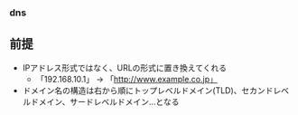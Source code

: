 ### dns

## 前提
* IPアドレス形式ではなく、URLの形式に置き換えてくれる
  * 「192.168.10.1」 → 「http://www.example.co.jp」
* ドメイン名の構造は右から順にトップレベルドメイン(TLD)、セカンドレベルドメイン、サードレベルドメイン...となる
